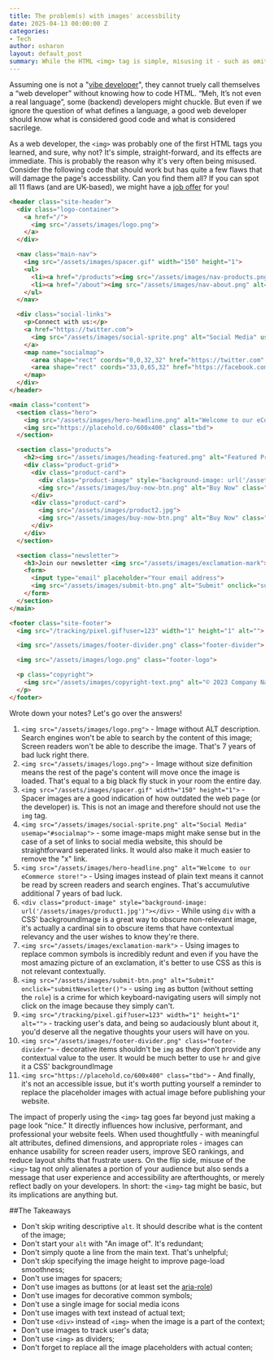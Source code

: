 ```yaml
---
title: The problem(s) with images' accessbility
date: 2025-04-13 00:00:00 Z
categories:
- Tech
author: osharon
layout: default_post
summary: While the HTML <img> tag is simple, misusing it - such as omitting alt text, using images as spacers or buttons, or embedding text in images - can harm screen reader accessibility, SEO, and user experience. This post reviews 11 specific issues from a sample HTML snippet, stressing that images should be meaningful, accessible, and appropriately implemented. Thoughtful image usage not only improves inclusivity and performance but also reflects professionalism and attention to user needs.
---
```

Assuming one is not a "[vibe developer](https://medium.com/@niall.mcnulty/vibe-coding-b79a6d3f0caa)", they cannot truely call themselves a “web developer” without knowing how to code HTML. “Meh, It’s not even a real language”, some (backend) developers might chuckle. But even if we ignore the question of what defines a language, a good web developer should know what is considered good code and what is considered sacrilege.

As a web developer, the `<img>` was probably one of the first HTML tags you learned, and sure, why not? It's simple, straight-forward, and its effects are immediate. This is probably the reason why it's very often being misused. Consider the following code that should work but has quite a few flaws that will damage the page's accessbility. Can you find them all? If you can spot all 11 flaws (and are UK-based), we might have a [job offer](https://www.scottlogic.com/careers/vacancies) for you!

~~~~html
<header class="site-header">
  <div class="logo-container">
    <a href="/">
      <img src="/assets/images/logo.png">
    </a>
  </div>

  <nav class="main-nav">
    <img src="/assets/images/spacer.gif" width="150" height="1">
    <ul>
      <li><a href="/products"><img src="/assets/images/nav-products.png" alt="Products"></a></li>
      <li><a href="/about"><img src="/assets/images/nav-about.png" alt="About Us"></a></li>
    </ul>
  </nav>

  <div class="social-links">
    <p>Connect with us:</p>
    <a href="https://twitter.com">
      <img src="/assets/images/social-sprite.png" alt="Social Media" usemap="#socialmap">
    </a>
    <map name="socialmap">
      <area shape="rect" coords="0,0,32,32" href="https://twitter.com" alt="Twitter">
      <area shape="rect" coords="33,0,65,32" href="https://facebook.com" alt="Facebook">
    </map>
  </div>
</header>

<main class="content">
  <section class="hero">
    <img src="/assets/images/hero-headline.png" alt="Welcome to our eCommerce store!">
    <img src="https://placehold.co/600x400" class="tbd">
  </section>

  <section class="products">
    <h2><img src="/assets/images/heading-featured.png" alt="Featured Products"></h2>
    <div class="product-grid">
      <div class="product-card">
        <div class="product-image" style="background-image: url('/assets/images/product1.jpg')"></div>
        <img src="/assets/images/buy-now-btn.png" alt="Buy Now" class="product-button">
      </div>
      <div class="product-card">
        <img src="/assets/images/product2.jpg">
        <img src="/assets/images/buy-now-btn.png" alt="Buy Now" class="product-button">
      </div>
    </div>
  </section>

  <section class="newsletter">
    <h3>Join our newsletter <img src="/assets/images/exclamation-mark"></h3>
    <form>
      <input type="email" placeholder="Your email address">
      <img src="/assets/images/submit-btn.png" alt="Submit" onclick="submitNewsletter()">
    </form>
  </section>
</main>

<footer class="site-footer">
  <img src="/tracking/pixel.gif?user=123" width="1" height="1" alt="">

  <img src="/assets/images/footer-divider.png" class="footer-divider">

  <img src="/assets/images/logo.png" class="footer-logo">

  <p class="copyright">
    <img src="/assets/images/copyright-text.png" alt="© 2023 Company Name. All Rights Reserved.">
  </p>
</footer>
~~~~

Wrote down your notes? Let's go over the answers!

1. `<img src="/assets/images/logo.png">` - Image without ALT description. Search engines won't be able to search by the content of this image; Screen readers won't be able to describe the image. That's 7 years of bad luck right there.
2. `<img src="/assets/images/logo.png">` - Image without size definition means the rest of the page's content will move once the image is loaded. That's equal to a big black fly stuck in your room the entire day.
3. `<img src="/assets/images/spacer.gif" width="150" height="1">` - Spacer images are a good indication of how outdated the web page (or the developer) is. This is not an image and therefore should not use the `img` tag.
4. `<img src="/assets/images/social-sprite.png" alt="Social Media" usemap="#socialmap">` - some image-maps might make sense but in the case of a set of links to social media website, this should be straightforward seperated links. It would also make it much easier to remove the "x" link.
5. `<img src="/assets/images/hero-headline.png" alt="Welcome to our eCommerce store!">` - Using images instead of plain text means it cannot be read by screen readers and search engines. That's accumulutive additional 7 years of bad luck.
6. `<div class="product-image" style="background-image: url('/assets/images/product1.jpg')"></div>` - While using `div` with a CSS' backgroundImage is a great way to obscure non-relevant image, it's actually a cardinal sin to obscure items that have contextual relevancy and the user wishes to know they're there.
7. `<img src="/assets/images/exclamation-mark">` - Using images to replace common symbols is incredibly redunt and even if you have the most amazing picture of an exclamation, it's better to use CSS as this is not relevant contextually.
8. `<img src="/assets/images/submit-btn.png" alt="Submit" onclick="submitNewsletter()">` - using `img` as button (without setting the `role`) is a crime for which keyboard-navigating users will simply not click on the image because they simply can't.
9. `<img src="/tracking/pixel.gif?user=123" width="1" height="1" alt="">` - tracking user's data, and being so audaciously blunt about it, you'd deserve all the negative thoughts your users will have on you.
10. `<img src="/assets/images/footer-divider.png" class="footer-divider">` - decorative items shouldn't be `img` as they don't provide any contextual value to the user. It would be much better to use `hr` and give it a CSS' backgroundImage
11. `<img src="https://placehold.co/600x400" class="tbd">` - And finally, it's not an accessible issue, but it's worth putting yourself a reminder to replace the placeholder images with actual image before publishing your website.

The impact of properly using the `<img>` tag goes far beyond just making a page look “nice.” It directly influences how inclusive, performant, and professional your website feels. When used thoughtfully - with meaningful alt attributes, defined dimensions, and appropriate roles - images can enhance usability for screen reader users, improve SEO rankings, and reduce layout shifts that frustrate users. On the flip side, misuse of the `<img>` tag not only alienates a portion of your audience but also sends a message that user experience and accessibility are afterthoughts, or merely reflect badly on your developers.
In short: the `<img>` tag might be basic, but its implications are anything but.

##The Takeaways

- Don't skip writing descriptive `alt`. It should describe what is the content of the image;
- Don't start your `alt` with "An image of". It's redundant;
- Don't simply quote a line from the main text. That's unhelpful;
- Don't skip specifying the image height to improve page-load smoothness;
- Don't use images for spacers;
- Don't use images as buttons (or at least set the [aria-role](https://developer.mozilla.org/en-US/docs/Web/Accessibility/ARIA/Reference/Roles))
- Don't use images for decorative common symbols;
- Don't use a single image for social media icons
- Don't use images with text instead of actual text;
- Don't use `<div>` instead of `<img>` when the image is a part of the context;
- Don't use images to track user's data;
- Don't use `<img>` as dividers;
- Don't forget to replace all the image placeholders with actual conten;
